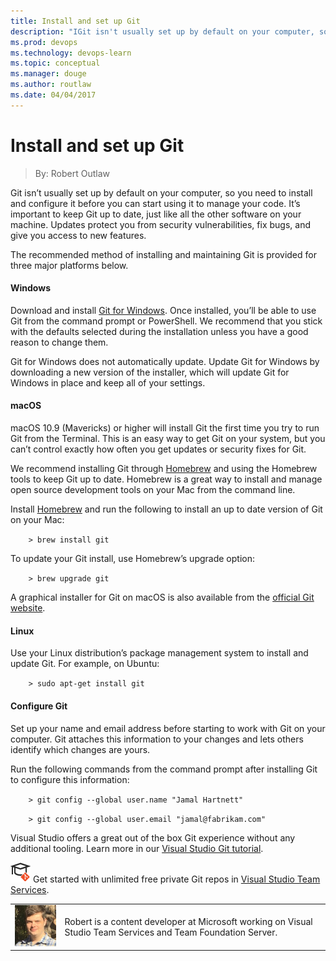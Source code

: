 ```yaml
---
title: Install and set up Git
description: "IGit isn't usually set up by default on your computer, so you need to install and configure it before you can start using it to manage your code. It's important to keep Git up to date, just like all the other software on your machine. "
ms.prod: devops
ms.technology: devops-learn
ms.topic: conceptual
ms.manager: douge
ms.author: routlaw
ms.date: 04/04/2017
---
```

# Install and set up Git
> By: Robert Outlaw

Git isn’t usually set up by default on your computer, so you need to
install and configure it before you can start using it to manage your
code. It’s important to keep Git up to date, just like all the other
software on your machine. Updates protect you from security
vulnerabilities, fix bugs, and give you access to new features.

The recommended method of installing and maintaining Git is provided for
three major platforms below.
#### Windows
Download and install [Git for Windows](https://git-scm.com/download/win). Once installed, you’ll be
able to use Git from the command prompt or PowerShell. We recommend that
you stick with the defaults selected during the installation unless you
have a good reason to change them.

Git for Windows does not automatically update. Update Git for Windows by
downloading a new version of the installer, which will update Git for
Windows in place and keep all of your settings.

#### macOS
macOS 10.9 (Mavericks) or higher will install Git the first time you try
to run Git from the Terminal. This is an easy way to get Git on your
system, but you can’t control exactly how often you get updates or
security fixes for Git.

We recommend installing Git through [Homebrew](http://brew.sh/) and
using the Homebrew tools to keep Git up to date. Homebrew is a great way
to install and manage open source development tools on your Mac from the
command line.

Install [Homebrew](http://brew.sh/) and run the following to install an
up to date version of Git on your Mac:

`    > brew install git`

To update your Git install, use Homebrew’s upgrade option:

`    > brew upgrade git`

A graphical installer for Git on macOS is also available from the
[official Git website](https://git-scm.com/download/mac).

#### Linux
Use your Linux distribution’s package management system to install and
update Git. For example, on Ubuntu:

`    > sudo apt-get install git`

#### Configure Git
Set up your name and email address before starting to work with Git on
your computer. Git attaches this information to your changes and lets
others identify which changes are yours.

Run the following commands from the command prompt after installing Git
to configure this information:

`    > git config --global user.name "Jamal Hartnett"`

`    > git config --global user.email "jamal@fabrikam.com"`

Visual Studio offers a great out of the box Git experience without any
additional tooling. Learn more in our [Visual Studio Git tutorial](https://www.visualstudio.com/docs/git/tutorial/gitworkflow).

![Learn Git](../_img/LearnGIT_32x.png) Get started with unlimited free private Git repos in [Visual Studio Team Services](https://www.visualstudio.com/team-services/git/).

|             |                           |
|-------------|---------------------------|
|![Robert Outlaw](../_img/Robert-Outlaw_avatar_1479411198-130x130.jpg)|Robert is a content developer at Microsoft working on Visual Studio Team Services and Team Foundation Server.|